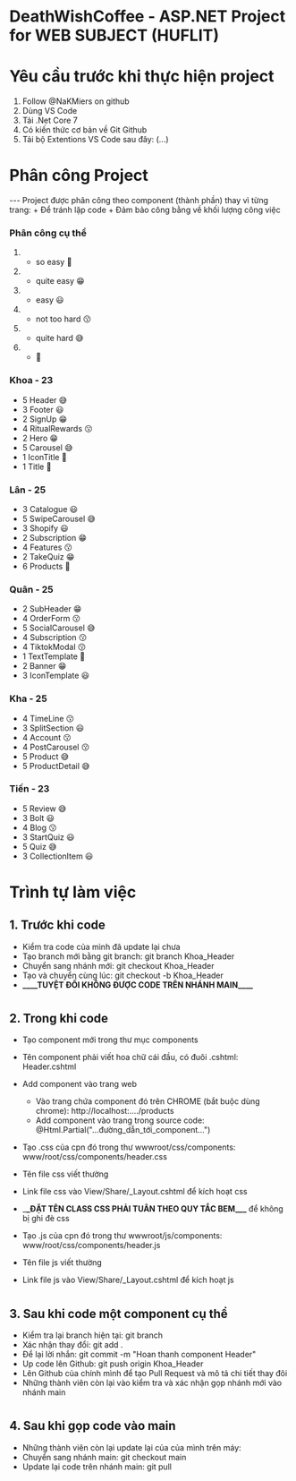 # DeathWishCoffee - ASP.NET Project for WEB SUBJECT (HUFLIT)

# Yêu cầu trước khi thực hiện project

1. Follow @NaKMiers on github
2. Dùng VS Code
3. Tải .Net Core 7
4. Có kiến thức cơ bản về Git Github
5. Tải bộ Extentions VS Code sau đây: (...)

# Phân công Project

--- Project được phân công theo component (thành phần) thay vì từng trang: + Để tránh lặp code + Đảm bảo công bằng về khối lượng công việc

### Phân công cụ thể

1. -  so easy 🤣
2. -  quite easy 😁
3. -  easy 😃
4. -  not too hard 😗
5. -  quite hard 😅
6. -  🙂

### Khoa - 23

-  5 Header 😅
-  3 Footer 😃
-  2 SignUp 😁
-  4 RitualRewards 😗
-  2 Hero 😁
-  5 Carousel 😅
-  1 IconTitle 🤣
-  1 Title 🤣

### Lân - 25

-  3 Catalogue 😃
-  5 SwipeCarousel 😅
-  3 Shopify 😃
-  2 Subscription 😁
-  4 Features 😗
-  2 TakeQuiz 😁
-  6 Products 🙂

### Quân - 25

-  2 SubHeader 😁
-  4 OrderForm 😗
-  5 SocialCarousel 😅
-  4 Subscription 😗
-  4 TiktokModal 😗
-  1 TextTemplate 🤣
-  2 Banner 😁
-  3 IconTemplate 😃

### Kha - 25

-  4 TimeLine 😗
-  3 SplitSection 😃
-  4 Account 😗
-  4 PostCarousel 😗
-  5 Product 😅
-  5 ProductDetail 😅

### Tiến - 23

-  5 Review 😅
-  3 Bolt 😃
-  4 Blog 😗
-  3 StartQuiz 😃
-  5 Quiz 😅
-  3 CollectionItem 😃

# Trình tự làm việc

## 1. Trước khi code

-  Kiểm tra code của mình đã update lại chưa
-  Tạo branch mới bằng git branch: git branch Khoa_Header
-  Chuyển sang nhánh mới: git checkout Khoa_Header
-  Tạo và chuyển cùng lúc: git checkout -b Khoa_Header
-  **\_\_\_\_**TUYỆT ĐỐI KHÔNG ĐƯỢC CODE TRÊN NHÁNH MAIN**\_\_\_\_**

#

## 2. Trong khi code

-  Tạo component mới trong thư mục components
-  Tên component phải viết hoa chữ cái đầu, có đuôi .cshtml: Header.cshtml
-  Add component vào trang web
   -  Vào trang chứa component đó trên CHROME (bắt buộc dùng chrome): http://localhost:..../products
   -  Add component vào trang trong source code: @Html.Partial("...đường_dẫn_tới_component...")
-  Tạo .css của cpn đó trong thư wwwroot/css/components: www/root/css/components/header.css
-  Tên file css viết thường
-  Link file css vào View/Share/\_Layout.cshtml để kích hoạt css
-  \_**\_ĐẶT TÊN CLASS CSS PHẢI TUÂN THEO QUY TẮC BEM\_\_\_** để không bị ghi đè css

-  Tạo .js của cpn đó trong thư wwwroot/js/components: www/root/css/components/header.js
-  Tên file js viết thường
-  Link file js vào View/Share/\_Layout.cshtml để kích hoạt js

#

## 3. Sau khi code một component cụ thể

-  Kiểm tra lại branch hiện tại: git branch
-  Xác nhận thay đổi: git add .
-  Để lại lời nhắn: git commit -m "Hoan thanh component Header"
-  Up code lên Github: git push origin Khoa_Header
-  Lên Github của chính mình để tạo Pull Request và mô tả chi tiết thay đôi
-  Những thành viên còn lại vào kiểm tra và xác nhận gọp nhánh mới vào nhánh main

#

## 4. Sau khi gọp code vào main

-  Những thành viên còn lại update lại của của mình trên máy:
-  Chuyển sang nhánh main: git checkout main
-  Update lại code trên nhánh main: git pull
